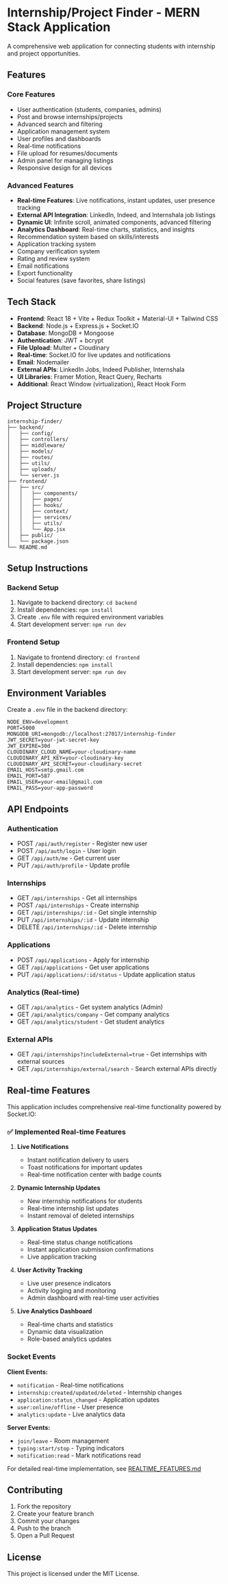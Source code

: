 # Internship/Project Finder - MERN Stack Application

A comprehensive web application for connecting students with internship and project opportunities.

## Features

### Core Features
- User authentication (students, companies, admins)
- Post and browse internships/projects
- Advanced search and filtering
- Application management system
- User profiles and dashboards
- Real-time notifications
- File upload for resumes/documents
- Admin panel for managing listings
- Responsive design for all devices

### Advanced Features
- **Real-time Features**: Live notifications, instant updates, user presence tracking
- **External API Integration**: LinkedIn, Indeed, and Internshala job listings
- **Dynamic UI**: Infinite scroll, animated components, advanced filtering
- **Analytics Dashboard**: Real-time charts, statistics, and insights
- Recommendation system based on skills/interests
- Application tracking system
- Company verification system
- Rating and review system
- Email notifications
- Export functionality
- Social features (save favorites, share listings)

## Tech Stack

- **Frontend**: React 18 + Vite + Redux Toolkit + Material-UI + Tailwind CSS
- **Backend**: Node.js + Express.js + Socket.IO
- **Database**: MongoDB + Mongoose
- **Authentication**: JWT + bcrypt
- **File Upload**: Multer + Cloudinary
- **Real-time**: Socket.IO for live updates and notifications
- **Email**: Nodemailer
- **External APIs**: LinkedIn Jobs, Indeed Publisher, Internshala
- **UI Libraries**: Framer Motion, React Query, Recharts
- **Additional**: React Window (virtualization), React Hook Form

## Project Structure

```
internship-finder/
├── backend/
│   ├── config/
│   ├── controllers/
│   ├── middleware/
│   ├── models/
│   ├── routes/
│   ├── utils/
│   ├── uploads/
│   └── server.js
├── frontend/
│   ├── src/
│   │   ├── components/
│   │   ├── pages/
│   │   ├── hooks/
│   │   ├── context/
│   │   ├── services/
│   │   ├── utils/
│   │   └── App.jsx
│   ├── public/
│   └── package.json
└── README.md
```

## Setup Instructions

### Backend Setup
1. Navigate to backend directory: `cd backend`
2. Install dependencies: `npm install`
3. Create `.env` file with required environment variables
4. Start development server: `npm run dev`

### Frontend Setup
1. Navigate to frontend directory: `cd frontend`
2. Install dependencies: `npm install`
3. Start development server: `npm run dev`

## Environment Variables

Create a `.env` file in the backend directory:

```env
NODE_ENV=development
PORT=5000
MONGODB_URI=mongodb://localhost:27017/internship-finder
JWT_SECRET=your-jwt-secret-key
JWT_EXPIRE=30d
CLOUDINARY_CLOUD_NAME=your-cloudinary-name
CLOUDINARY_API_KEY=your-cloudinary-key
CLOUDINARY_API_SECRET=your-cloudinary-secret
EMAIL_HOST=smtp.gmail.com
EMAIL_PORT=587
EMAIL_USER=your-email@gmail.com
EMAIL_PASS=your-app-password
```

## API Endpoints

### Authentication
- POST `/api/auth/register` - Register new user
- POST `/api/auth/login` - User login
- GET `/api/auth/me` - Get current user
- PUT `/api/auth/profile` - Update profile

### Internships
- GET `/api/internships` - Get all internships
- POST `/api/internships` - Create internship
- GET `/api/internships/:id` - Get single internship
- PUT `/api/internships/:id` - Update internship
- DELETE `/api/internships/:id` - Delete internship

### Applications
- POST `/api/applications` - Apply for internship
- GET `/api/applications` - Get user applications
- PUT `/api/applications/:id/status` - Update application status

### Analytics (Real-time)
- GET `/api/analytics` - Get system analytics (Admin)
- GET `/api/analytics/company` - Get company analytics
- GET `/api/analytics/student` - Get student analytics

### External APIs
- GET `/api/internships?includeExternal=true` - Get internships with external sources
- GET `/api/internships/external/search` - Search external APIs directly

## Real-time Features

This application includes comprehensive real-time functionality powered by Socket.IO:

### ✅ Implemented Real-time Features

1. **Live Notifications**
   - Instant notification delivery to users
   - Toast notifications for important updates
   - Real-time notification center with badge counts

2. **Dynamic Internship Updates**
   - New internship notifications for students
   - Real-time internship list updates
   - Instant removal of deleted internships

3. **Application Status Updates**
   - Real-time status change notifications
   - Instant application submission confirmations
   - Live application tracking

4. **User Activity Tracking**
   - Live user presence indicators
   - Activity logging and monitoring
   - Admin dashboard with real-time user activities

5. **Live Analytics Dashboard**
   - Real-time charts and statistics
   - Dynamic data visualization
   - Role-based analytics updates

### Socket Events

**Client Events:**
- `notification` - Real-time notifications
- `internship:created/updated/deleted` - Internship changes
- `application:status_changed` - Application updates
- `user:online/offline` - User presence
- `analytics:update` - Live analytics data

**Server Events:**
- `join/leave` - Room management
- `typing:start/stop` - Typing indicators
- `notification:read` - Mark notifications read

For detailed real-time implementation, see [REALTIME_FEATURES.md](./REALTIME_FEATURES.md)

## Contributing

1. Fork the repository
2. Create your feature branch
3. Commit your changes
4. Push to the branch
5. Open a Pull Request

## License

This project is licensed under the MIT License.
